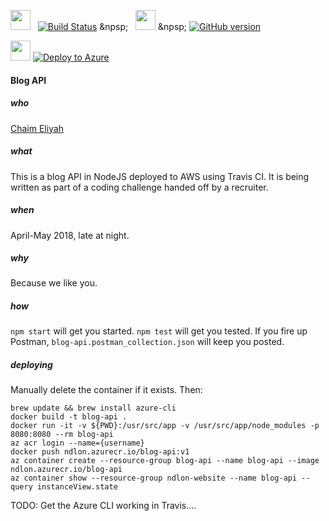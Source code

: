<img src="https://travis-ci.com/images/logos/Tessa-pride-4.png" width=32 height=32 />  &nbsp;  [![Build Status](https://travis-ci.org/chaim1221/blog-api.svg?branch=master)](https://travis-ci.org/chaim1221/blog-api)  &npsp;  &nbsp;  <img src="https://assets-cdn.github.com/images/modules/logos_page/Octocat.png" width=32 height=32 />  &npsp;  [![GitHub version](https://badge.fury.io/gh/chaim1221%2Fblog-api.svg)](https://badge.fury.io/gh/chaim1221%2Fblog-api)  

<img src="https://i1.wp.com/buildazure.com/wp-content/uploads/2017/09/Azure.png?w=519&ssl=1" width=32 height=32 /> [![Deploy to Azure](http://azuredeploy.net/deploybutton.png)](https://github.com/chaim1221/blog-api#deploying)

#### Blog API

##### who
[Chaim Eliyah](https://github.com/chaim1221)

##### what
This is a blog API in NodeJS deployed to AWS using Travis CI. It is being written as part of a coding challenge handed off by a recruiter.  

##### when
April-May 2018, late at night.

##### why
Because we like you.

##### how
`npm start` will get you started.
`npm test` will get you tested.
If you fire up Postman, `blog-api.postman_collection.json` will keep you posted.

##### deploying
Manually delete the container if it exists. Then:  
```
brew update && brew install azure-cli
docker build -t blog-api .
docker run -it -v ${PWD}:/usr/src/app -v /usr/src/app/node_modules -p 8080:8080 --rm blog-api
az acr login --name={username}
docker push ndlon.azurecr.io/blog-api:v1
az container create --resource-group blog-api --name blog-api --image ndlon.azurecr.io/blog-api
az container show --resource-group ndlon-website --name blog-api --query instanceView.state
```

TODO: Get the Azure CLI working in Travis....
